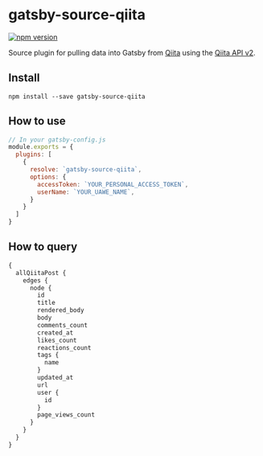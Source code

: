 # gatsby-source-qiita

[![npm version](https://badge.fury.io/js/gatsby-source-qiita.svg)](https://badge.fury.io/js/gatsby-source-qiita)

Source plugin for pulling data into Gatsby from [Qiita](https://qiita.com) using the [Qiita API v2](https://qiita.com/api/v2/docs).

## Install

`npm install --save gatsby-source-qiita`

## How to use

```js
// In your gatsby-config.js
module.exports = {
  plugins: [
    {
      resolve: `gatsby-source-qiita`,
      options: {
        accessToken: `YOUR_PERSONAL_ACCESS_TOKEN`,
        userName: `YOUR_UAWE_NAME`,
      }
    }
  ]
}
```

## How to query

```graphql
{
  allQiitaPost {
    edges {
      node {
        id
        title
        rendered_body
        body
        comments_count
        created_at
        likes_count
        reactions_count
        tags {
          name
        }
        updated_at
        url
        user {
          id
        }
        page_views_count
      }
    }
  }
}
```
